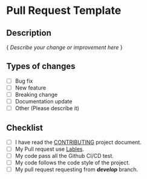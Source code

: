# Pull Request Template
## Description
{ *Describe your change or improvement here* }

## Types of changes
- [ ] Bug fix
- [ ] New feature
- [ ] Breaking change
- [ ] Documentation update
- [ ] Other (Please describe it)

## Checklist
- [ ] I have read the [CONTRIBUTING](CONTRIBUTING.md) project document.
- [ ] My Pull request use [Lables](pull-request-label-URL).
- [ ] My code pass all the Github CI/CD test.
- [ ] My code follows the code style of the project.
- [ ] My pull request requesting from ***develop*** branch.